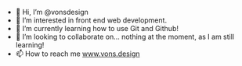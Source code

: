 - 👋 Hi, I’m @vonsdesign
- 👀 I’m interested in front end web development.
- 🌱 I’m currently learning how to use Git and Github!
- 💞️ I’m looking to collaborate on... nothing at the moment, as I am still learning!
- 📫 How to reach me www.vons.design

<!---
vonsdesign/vonsdesign is a ✨ special ✨ repository because its `README.md` (this file) appears on your GitHub profile.
You can click the Preview link to take a look at your changes.
--->
